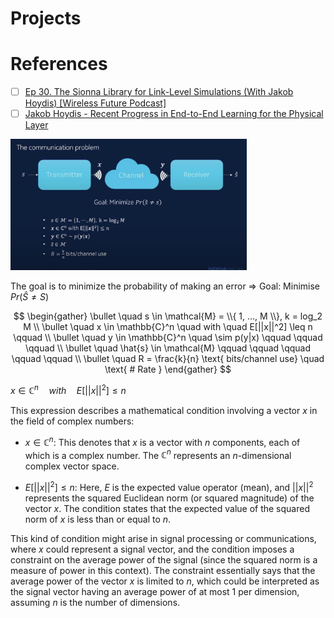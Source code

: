 # Projects



# References

 - [ ] [Ep 30. The Sionna Library for Link-Level Simulations (With Jakob Hoydis) [Wireless Future Podcast]](https://www.youtube.com/watch?v=NcQL9vY3ENA)
 - [ ] [Jakob Hoydis - Recent Progress in End-to-End Learning for the Physical Layer](https://www.youtube.com/watch?v=EPLJzsxReH4)

<img src=images/Jacob-Hoydis-presentation.png width='75%' height='75%' > </img>



The goal is to minimize the probability of making an error =>  Goal: Minimise $Pr( \hat{S} \neq S)$

$$
\begin{gather}
\bullet \quad s \in \mathcal{M} = \\{ 1, ..., M \\}, k = log_2 M \\
\bullet \quad x \in \mathbb{C}^n \quad with \quad E[||x||^2] \leq n \qquad  \\
\bullet \quad y \in \mathbb{C}^n \quad \sim p(y|x) \qquad \qquad \qquad  \\
\bullet \quad \hat{s}  \in \mathcal{M} \qquad \qquad \qquad \qquad \qquad \\
\bullet \quad R = \frac{k}{n} \text{ bits/channel use} \quad \text{ # Rate }
\end{gather}
$$




$x \in \mathbb{C}^n \quad with \quad E[||x||^2] \leq n$

This expression describes a mathematical condition involving a vector $x$ in the field of complex numbers:

- $x \in \mathbb{C}^n$: This denotes that $x$ is a vector with $n$ components, each of which is a complex number. The $\mathbb{C}^n$ represents an $n$-dimensional complex vector space.

- $E[||x||^2] \leq n$: Here, $E$ is the expected value operator (mean), and $||x||^2$ represents the squared Euclidean norm (or squared magnitude) of the vector $x$. The condition states that the expected value of the squared norm of $x$ is less than or equal to $n$. 

This kind of condition might arise in signal processing or communications, where $x$ could represent a signal vector, and the condition imposes a constraint on the average power of the signal (since the squared norm is a measure of power in this context). The constraint essentially says that the average power of the vector $x$ is limited to $n$, which could be interpreted as the signal vector having an average power of at most 1 per dimension, assuming $n$ is the number of dimensions.
